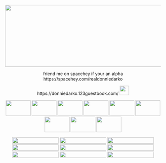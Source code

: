 
<p align="center">
  <img width="600" height="200" src="https://64.media.tumblr.com/182ea07d787a707b80c341dcaa182636/d7324c7875f8691b-f3/s500x750/9733157cd0c33add3ff7947930ffff31cbd3cdb6.gifv">

  <p align="center">
  friend me on spacehey if your an alpha
  https://spacehey.com/realdonniedarko
    <p align="center">
      https://donniedarko.123guestbook.com/  <img width="30" height="30" src="https://external-media.spacehey.net/media/sgsNvOAxgPVmZmQpcpIk-EnuP0iT_BdK9fkUYLoucwRw=/https://media.tenor.com/yFPzoLx64WYAAAAM/hey-girl.gif">

 <p align=" center">
       <img width="80" height="50" src="https://external-media.spacehey.net/media/sPfOXEm8vetUqjTEsiLNUrS7Mvn2ReSy9E56Z0x_qYHI=/https://64.media.tumblr.com/d3dc09ad3917d009ac7aff60a2e13b9a/c12b64622f3a4ab5-e5/s100x200/8c64696997a5a0841ea8967344341e89bc5ba1fb.pnj">
       <img width="80" height="50" src="https://external-media.spacehey.net/media/somfXbj4TL8qXawEVwnXkmCQuKGP_1VVKzfylO0_KjXU=/https://64.media.tumblr.com/592a3bd7917fd82976d34dc1d5e7dce8/c12b64622f3a4ab5-87/s100x200/cfc1cd3896b2abc2838bea2e453cfd539fe3a708.pnj"> 
   <img width="80" height="50" src="https://external-media.spacehey.net/media/s9syfFR4_--lnfH97wVbIMJpQR8DarvMVVDKGReLU0CQ=/https://64.media.tumblr.com/63a78ae1d694b150347b53770c2d0ee7/c12b64622f3a4ab5-d8/s100x200/21c9df130b09ee3c3923fd099cda415ddff74b43.pnj"> 
   <img width="80" height="50" src="https://external-media.spacehey.net/media/sYkHylBafOWzcDSyhqeOujfCJB3CVKe0Zw5ACE4vRCWE=/https://64.media.tumblr.com/17cfff00ed7a17cd9b61e25b32ad2cef/3aa4cfaca5851b6b-eb/s100x200/fc93911b57ca1120e1175f01d3ea2e800eb42f65.gifv">
   <img width="80" height="50" src="https://external-media.spacehey.net/media/sMG_sveB4tcYPiztBQgrKf8c5-KCNaDQElztu9JHLPX4=/https://64.media.tumblr.com/92ecf147437a4d11dac69d90d219f779/3aa4cfaca5851b6b-58/s250x400/e3b96860080343bfce0e99520fe37db6db6ab39c.png">
<img width="80" height="50" src="https://external-media.spacehey.net/media/sbili63oZlBOsmT_n8XLLPOYUmW_Lvp-iEgqPbYqYvjo=/https://64.media.tumblr.com/aae116fc97f58f5d6599f24b3791a584/fb64255f056bb2e3-c4/s250x400/389249151404cfc697bad3ef310ce0d57af77ea4.gifv">
<img width="80" height="50" src="https://external-media.spacehey.net/media/sdpIOrX-AhRFuwpPmTCLhKdBpEobiq-hW1s5rT1_ii08=/https://64.media.tumblr.com/4fc27b665d1b108e8134f65cc3c8a8cb/e6edebe766df089c-91/s100x200/e7fd39d011e1be0748b2ae49561db8683d2e0b68.gifv">
   <img width="80" height="50" src="https://external-media.spacehey.net/media/sgtj1f3JnoaURSg8Dh7KyvcMfuOeME3ajstowxpJxAjY=/https://i.ibb.co/0qyVkY0/d167q5s-fdee1efc-536b-4a8c-b4c4-800641fa6417.gif">
    <img width="80" height="50" src="https://64.media.tumblr.com/2dc26a8d0c56ec573884285fc16d79e3/a82c92b6aca29942-33/s100x200/cbec175fc8fa951c4fa6174e2a129ea98fea796b.gifv">

 <p align=" center">
       <img width="150" height="20" src="https://external-media.spacehey.net/media/sUsXBpbplQN7VEXR6lEmiaP5BPB3D-G1KnXJ8K_cKAkU=/https://64.media.tumblr.com/d21db462c03e31dbd1a6988bf4c69674/076c92721eaea611-b8/s250x400/83ff90550be30664e3dbf922cac6967152dbf2d8.gifv">
        <img width="150" height="20" src="https://external-media.spacehey.net/media/sUCq31T32h8MxjevT-neBdntXy_7cLBn3p7iTaCy_mJY=/https://64.media.tumblr.com/4739cb7b0bc193261f0bf30333b8e473/7683c2fc1dd2cca9-b2/s100x200/98a0ed2e3d15e67bdabe388e75e351b0cd5fd444.gifv">
        <img width="150" height="20" src="https://external-media.spacehey.net/media/siVCUkWTeZ4cHXT5lbEKHhEJXBAhWLknFTGJAHNBVO5g=/https://64.media.tumblr.com/904d746016b9360dc9c94e1ff22ec1c8/7683c2fc1dd2cca9-e6/s250x400/28a8db04a92d95420c54e9fefb2e662fee66e179.gifv">
        <img width="150" height="20" src="https://external-media.spacehey.net/media/s499W6OwBRSi_Wian2e4ntVMn-G-d2_AVYwjm2ajedlw=/https://64.media.tumblr.com/08db42b3bf5606202d356f8c03e0cf83/d8d274a7faa6c944-26/s250x400/08711da57602c891df8f6eda33dec73c77db90a7.gifv">
         <img width="150" height="20" src="https://external-media.spacehey.net/media/sXGIfbw9p0QtC6fICHJrgJUXW3ZPqONqRhJ4Tl3UaQpY=/https://64.media.tumblr.com/08797497024acf83f75e2d67adf2656a/d8d274a7faa6c944-51/s250x400/429551bd761c0ded992bb15f2e07a5d0d12287e6.gifv">
   <img width="150" height="20" src="https://external-media.spacehey.net/media/saqH-BSZo9BrjmQlgOBxycJq7ASXLbTA1wD4GXkycZi8=/https://64.media.tumblr.com/ff3c432b7f1a69de1779decfadf263d6/c12b64622f3a4ab5-a5/s250x400/4244833f70d050ec92b161d2fb2d15f83daf115d.gifv">
<img width="150" height="20" src="https://external-media.spacehey.net/media/sfsf58D0E40-dV-7izGLaTXpuVxuHTVcEp3-hCZ-hePc=/https://64.media.tumblr.com/61f96a2ed0d0c6041d875a46cdd51cd2/2c70ee3da93fb55e-42/s250x400/7594d71b5b126109faa6b5d23f21991d946612e3.gifv">
<img width="150" height="20" src="https://external-media.spacehey.net/media/sIInegaJFk9fdnN7TpLnrXp1idGPsV7y3j8P_lhFW01w=/https://64.media.tumblr.com/eafb0ae3b4bb23d09e1b214e86389306/c12b64622f3a4ab5-43/s250x400/ebae4a92a0322dca09eb3c9250688806f5732b64.gifv">
<img width="150" height="20" src="https://external-media.spacehey.net/media/sIInegaJFk9fdnN7TpLnrXp1idGPsV7y3j8P_lhFW01w=/https://64.media.tumblr.com/eafb0ae3b4bb23d09e1b214e86389306/c12b64622f3a4ab5-43/s250x400/ebae4a92a0322dca09eb3c9250688806f5732b64.gifv">




</p>
<!---
thedonniedarko/thedonniedarko is a ✨ special ✨ repository because its `README.md` (this file) appears on your GitHub profile.
You can click the Preview link to take a look at your changes.
--->
